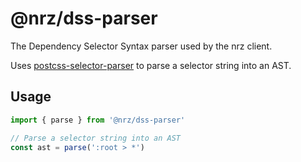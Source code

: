 # @nrz/dss-parser

The Dependency Selector Syntax parser used by the nrz client.

Uses
[postcss-selector-parser](https://github.com/postcss/postcss-selector-parser)
to parse a selector string into an AST.

## Usage

```js
import { parse } from '@nrz/dss-parser'

// Parse a selector string into an AST
const ast = parse(':root > *')
```
